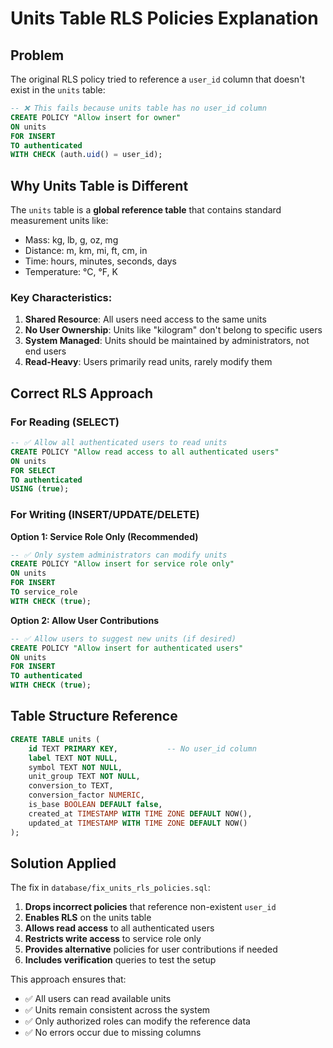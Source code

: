 # Units Table RLS Policies Explanation

## Problem

The original RLS policy tried to reference a `user_id` column that doesn't exist in the `units` table:

```sql
-- ❌ This fails because units table has no user_id column
CREATE POLICY "Allow insert for owner"
ON units
FOR INSERT
TO authenticated
WITH CHECK (auth.uid() = user_id);
```

## Why Units Table is Different

The `units` table is a **global reference table** that contains standard measurement units like:

- Mass: kg, lb, g, oz, mg
- Distance: m, km, mi, ft, cm, in
- Time: hours, minutes, seconds, days
- Temperature: °C, °F, K

### Key Characteristics:

1. **Shared Resource**: All users need access to the same units
2. **No User Ownership**: Units like "kilogram" don't belong to specific users
3. **System Managed**: Units should be maintained by administrators, not end users
4. **Read-Heavy**: Users primarily read units, rarely modify them

## Correct RLS Approach

### For Reading (SELECT)

```sql
-- ✅ Allow all authenticated users to read units
CREATE POLICY "Allow read access to all authenticated users"
ON units
FOR SELECT
TO authenticated
USING (true);
```

### For Writing (INSERT/UPDATE/DELETE)

**Option 1: Service Role Only (Recommended)**

```sql
-- ✅ Only system administrators can modify units
CREATE POLICY "Allow insert for service role only"
ON units
FOR INSERT
TO service_role
WITH CHECK (true);
```

**Option 2: Allow User Contributions**

```sql
-- ✅ Allow users to suggest new units (if desired)
CREATE POLICY "Allow insert for authenticated users"
ON units
FOR INSERT
TO authenticated
WITH CHECK (true);
```

## Table Structure Reference

```sql
CREATE TABLE units (
    id TEXT PRIMARY KEY,           -- No user_id column
    label TEXT NOT NULL,
    symbol TEXT NOT NULL,
    unit_group TEXT NOT NULL,
    conversion_to TEXT,
    conversion_factor NUMERIC,
    is_base BOOLEAN DEFAULT false,
    created_at TIMESTAMP WITH TIME ZONE DEFAULT NOW(),
    updated_at TIMESTAMP WITH TIME ZONE DEFAULT NOW()
);
```

## Solution Applied

The fix in `database/fix_units_rls_policies.sql`:

1. **Drops incorrect policies** that reference non-existent `user_id`
2. **Enables RLS** on the units table
3. **Allows read access** to all authenticated users
4. **Restricts write access** to service role only
5. **Provides alternative** policies for user contributions if needed
6. **Includes verification** queries to test the setup

This approach ensures that:

- ✅ All users can read available units
- ✅ Units remain consistent across the system
- ✅ Only authorized roles can modify the reference data
- ✅ No errors occur due to missing columns
